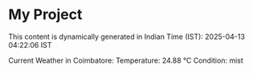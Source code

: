 # My Project

This content is dynamically generated in Indian Time (IST): 2025-04-13 04:22:06 IST


Current Weather in Coimbatore:
Temperature: 24.88 °C
Condition: mist
